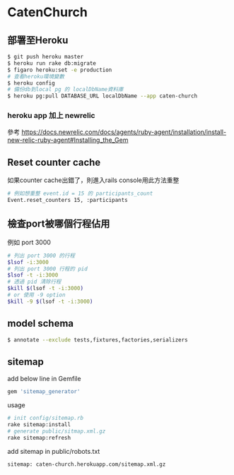 # CatenChurch

## 部署至Heroku

```bash
$ git push heroku master
$ heroku run rake db:migrate
$ figaro heroku:set -e production
# 查看heroku環境變數
$ heroku config
# 備份db到local pg 的 localDbName資料庫
$ heroku pg:pull DATABASE_URL localDbName --app caten-church
```
### heroku app 加上 newrelic
參考
https://docs.newrelic.com/docs/agents/ruby-agent/installation/install-new-relic-ruby-agent#Installing_the_Gem

## Reset counter cache
如果counter cache出錯了，則進入rails console用此方法重整  

```bash
# 例如想重整 event.id = 15 的 participants_count
Event.reset_counters 15, :participants
```

## 檢查port被哪個行程佔用
例如 port 3000

```bash
# 列出 port 3000 的行程
$lsof -i:3000
# 列出 port 3000 行程的 pid
$lsof -t -i:3000
# 透過 pid 清除行程
$kill $(lsof -t -i:3000)
# or 使用 -9 option
$kill -9 $(lsof -t -i:3000)
```

## model schema
```bash
$ annotate --exclude tests,fixtures,factories,serializers
```

## sitemap
add below line in Gemfile

```ruby
gem 'sitemap_generator'
```

usage

```bash
# init config/sitemap.rb
rake sitemap:install
# generate public/sitmap.xml.gz
rake sitemap:refresh
```

add sitemap in public/robots.txt

```
sitemap: caten-church.herokuapp.com/sitemap.xml.gz
```

